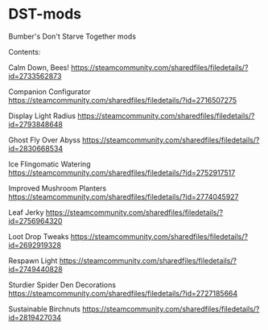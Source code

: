 # DST-mods
Bumber's Don't Starve Together mods

Contents:

Calm Down, Bees!
https://steamcommunity.com/sharedfiles/filedetails/?id=2733562873

Companion Configurator
https://steamcommunity.com/sharedfiles/filedetails/?id=2716507275

Display Light Radius
https://steamcommunity.com/sharedfiles/filedetails/?id=2793848648

Ghost Fly Over Abyss
https://steamcommunity.com/sharedfiles/filedetails/?id=2830668534

Ice Flingomatic Watering
https://steamcommunity.com/sharedfiles/filedetails/?id=2752917517

Improved Mushroom Planters
https://steamcommunity.com/sharedfiles/filedetails/?id=2774045927

Leaf Jerky
https://steamcommunity.com/sharedfiles/filedetails/?id=2756964320

Loot Drop Tweaks
https://steamcommunity.com/sharedfiles/filedetails/?id=2692919328

Respawn Light
https://steamcommunity.com/sharedfiles/filedetails/?id=2749440828

Sturdier Spider Den Decorations
https://steamcommunity.com/sharedfiles/filedetails/?id=2727185664

Sustainable Birchnuts
https://steamcommunity.com/sharedfiles/filedetails/?id=2819427034
